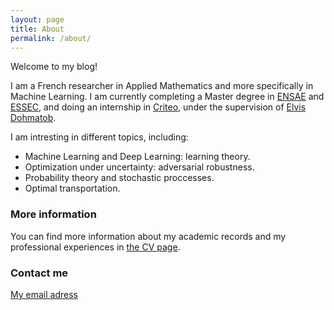 ```yaml
---
layout: page
title: About
permalink: /about/
---
```


Welcome to my blog!

I am a French researcher in Applied Mathematics and more specifically in Machine Learning. I am currently completing a Master degree in [ENSAE](https://www.ensae.fr "ENSAE homepage") and [ESSEC](http://www.essec.edu/fr/ "ESSEC Homepage"), and doing an internship in [Criteo](https://www.criteo.com "Criteo homepage"), under the supervision of [Elvis Dohmatob](http://dohmatob.github.io "Elvis's personal page").

I am intresting in different topics, including:

- Machine Learning and Deep Learning: learning theory.
- Optimization under uncertainty: adversarial robustness.
- Probability theory and stochastic proccesses.
- Optimal transportation.

### More information

You can find more information about my academic records and my professional experiences in [the CV page](/cv.md).

### Contact me

[My email adress](mailto:morgane.goibert@gmail.com)